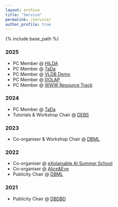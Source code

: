 ```yaml
---
layout: archive
title: "Service"
permalink: /service/
author_profile: true
---
```


{% include base_path %}

### 2025 
  - PC Member @ [HILDA](https://hilda.io/2025/)
  - PC Member @ [TaDa](https://tabular-data-analysis.github.io/tada2025/)
  - PC Member @ [VLDB Demo](https://vldb.org/2025/?call-for-demonstrations)
  - PC Member @ [DOLAP](https://dolapworkshop.github.io/dolap-2025/)
  - PC Member @ [WWW Resource Track](https://www2025.thewebconf.org/resource-track)

### 2024 
  - PC Member @ [TaDa](https://tabular-data-analysis.github.io/tada2024/)
  - Tutorials & Workshop Chair @ [DEBS](https://2024.debs.org/)

### 2023 
  - Co-organiser & Workshop Chair @ [DBML](https://www.wis.ewi.tudelft.nl/dbml2023)

### 2022 
  - Co-organiser @ [eXplainable AI Summer School](https://xaiss.eu/)
  - Co-organiser @ [Alice&Eve](https://alice-and-eve.github.io/2022/)
  - Publicity Chair @ [DBML](https://www.wis.ewi.tudelft.nl/dbml2022)

### 2021 
  - Publicity Chair @ [DBDBD](https://www.wis.ewi.tudelft.nl/dbdbd2021)

